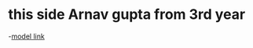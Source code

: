 # this side Arnav gupta from 3rd year 


-[model link ](https://www.youtube.com/watch?v=7fjOw8ApZ1I&t=15164s&ab_channel=ChaiaurCode)
